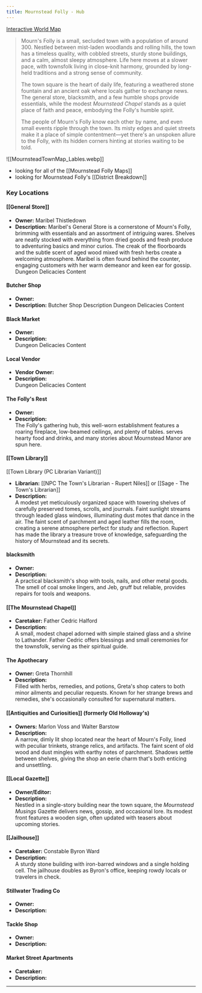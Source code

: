 ```yaml
---
title: Mournstead Folly - Hub
---
```

[Interactive World Map](https://beavertrap.github.io/mournsfolly/interactive-map)


>Mourn's Folly is a small, secluded town with a population of around 300. Nestled between mist-laden woodlands and rolling hills, the town has a timeless quality, with cobbled streets, sturdy stone buildings, and a calm, almost sleepy atmosphere. Life here moves at a slower pace, with townsfolk living in close-knit harmony, grounded by long-held traditions and a strong sense of community.
>
> The town square is the heart of daily life, featuring a weathered stone fountain and an ancient oak where locals gather to exchange news. The general store, blacksmith, and a few humble shops provide essentials, while the modest *Mournstead Chapel* stands as a quiet place of faith and peace, embodying the Folly's humble spirit.
>
> The people of Mourn's Folly know each other by name, and even small events ripple through the town. Its misty edges and quiet streets make it a place of simple contentment—yet there's an unspoken allure to the Folly, with its hidden corners hinting at stories waiting to be told.

![[MournsteadTownMap_Lables.webp]]
- looking for all of the [[Mournstead Folly Maps]] 
- looking for Mournstead Folly's [[District Breakdown]]

### **Key Locations**

#### **[[General Store]]**
- **Owner:** Maribel Thistledown
- **Description:** 
  Maribel's General Store is a cornerstone of Mourn's Folly, brimming with essentials and an assortment of intriguing wares. Shelves are neatly stocked with everything from dried goods and fresh produce to adventuring basics and minor curios. The creak of the floorboards and the subtle scent of aged wood mixed with fresh herbs create a welcoming atmosphere. Maribel is often found behind the counter, engaging customers with her warm demeanor and keen ear for gossip.
  Dungeon Delicacies Content

#### **Butcher Shop**
- **Owner:**
- **Description:** 
  Butcher Shop Description
  Dungeon Delicacies Content

#### **Black Market**
- **Owner:** 
- **Description:**  
  Dungeon Delicacies Content

#### **Local Vendor**
- **Vendor Owner:** 
- **Description:**  
  Dungeon Delicacies Content


#### **The Folly's Rest**
- **Owner:** 
- **Description:**  
  The Folly's gathering hub, this well-worn establishment features a roaring fireplace, low-beamed ceilings, and plenty of tables. serves hearty food and drinks, and many stories about Mournstead Manor are spun here.

#### **[[Town Library]]**
[[Town Library (PC Librarian Variant)]]
- **Librarian:** [[NPC The Town's Librarian - Rupert Niles]] or [[Sage - The Town's Librarian]]
- **Description:**  
  A modest yet meticulously organized space with towering shelves of carefully preserved tomes, scrolls, and journals. Faint sunlight streams through leaded glass windows, illuminating dust motes that dance in the air. The faint scent of parchment and aged leather fills the room, creating a serene atmosphere perfect for study and reflection. Rupert has made the library a treasure trove of knowledge, safeguarding the history of Mournstead and its secrets.

#### **blacksmith**
- **Owner:** 
- **Description:**  
  A practical blacksmith's shop with tools, nails, and other metal goods. The smell of coal smoke lingers, and Jeb, gruff but reliable, provides repairs for tools and weapons.

#### **[[The Mournstead Chapel]]**
- **Caretaker:** Father Cedric Halford
- **Description:**  
  A small, modest chapel adorned with simple stained glass and a shrine to Lathander. Father Cedric offers blessings and small ceremonies for the townsfolk, serving as their spiritual guide.

#### **The Apothecary**
- **Owner:** Greta Thornhill
- **Description:**  
  Filled with herbs, remedies, and potions, Greta's shop caters to both minor ailments and peculiar requests. Known for her strange brews and remedies, she's occasionally consulted for supernatural matters.

#### **[[Antiquities and Curiosities]]** (formerly Old Holloway's)
- **Owners:** Marlon Voss and Walter Barstow
- **Description:**  
  A narrow, dimly lit shop located near the heart of Mourn's Folly, lined with peculiar trinkets, strange relics, and artifacts. The faint scent of old wood and dust mingles with earthy notes of parchment. Shadows settle between shelves, giving the shop an eerie charm that's both enticing and unsettling.

#### **[[Local Gazette]]**
- **Owner/Editor:** 
- **Description:**  
  Nestled in a single-story building near the town square, the *Mournstead Musings* Gazette delivers news, gossip, and occasional lore. Its modest front features a wooden sign, often updated with teasers about upcoming stories.

#### **[[Jailhouse]]**
- **Caretaker:** Constable Byron Ward
- **Description:**  
  A sturdy stone building with iron-barred windows and a single holding cell. The jailhouse doubles as Byron's office, keeping rowdy locals or travelers in check.

#### Stillwater Trading Co
- **Owner:**
- **Description:** 

#### Tackle Shop
- **Owner:**
- **Description:** 

#### Market Street Apartments
- **Caretaker:**
- **Description:** 
---
